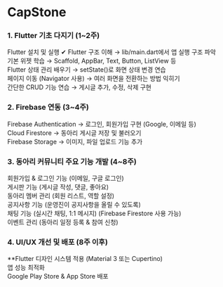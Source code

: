 # CapStone

### 1. Flutter 기초 다지기 (1~2주)
Flutter 설치 및 실행 ✔ 
Flutter 구조 이해 → lib/main.dart에서 앱 실행 구조 파악    
기본 위젯 학습 → Scaffold, AppBar, Text, Button, ListView 등    
Flutter 상태 관리 배우기 → setState()로 화면 상태 변경 연습    
페이지 이동 (Navigator 사용) → 여러 화면을 전환하는 방법 익히기    
간단한 CRUD 기능 연습 → 게시글 추가, 수정, 삭제 구현    

### 2. Firebase 연동 (3~4주)
Firebase Authentication → 로그인, 회원가입 구현 (Google, 이메일 등)    
Cloud Firestore → 동아리 게시글 저장 및 불러오기    
Firebase Storage → 이미지, 파일 업로드 기능 추가    

### 3️. 동아리 커뮤니티 주요 기능 개발 (4~8주)
회원가입 & 로그인 기능 (이메일, 구글 로그인)    
게시판 기능 (게시글 작성, 댓글, 좋아요)    
동아리 멤버 관리 (회원 리스트, 역할 설정)      
공지사항 기능 (운영진이 공지사항을 올릴 수 있도록)    
채팅 기능 (실시간 채팅, 1:1 메시지) (Firebase Firestore 사용 가능)    
이벤트 관리 (동아리 일정 등록 & 참여 신청)    

### 4. UI/UX 개선 및 배포 (8주 이후)
**Flutter 디자인 시스템 적용 (Material 3 또는 Cupertino)    
앱 성능 최적화    
Google Play Store & App Store 배포    
